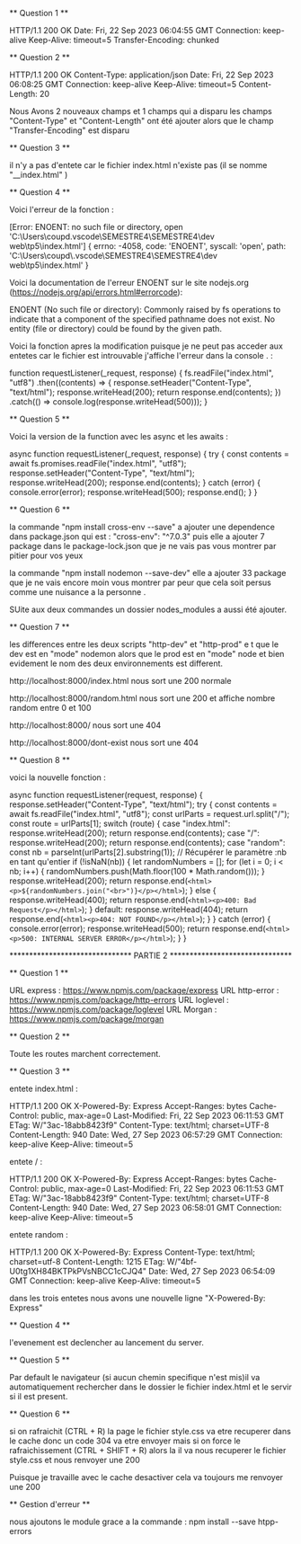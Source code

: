 ** Question 1 **

HTTP/1.1 200 OK
Date: Fri, 22 Sep 2023 06:04:55 GMT
Connection: keep-alive
Keep-Alive: timeout=5
Transfer-Encoding: chunked


** Question 2 **

HTTP/1.1 200 OK
Content-Type: application/json
Date: Fri, 22 Sep 2023 06:08:25 GMT
Connection: keep-alive
Keep-Alive: timeout=5
Content-Length: 20

Nous Avons 2 nouveaux champs et 1 champs qui a disparu les champs "Content-Type" et "Content-Length" ont été ajouter alors que le champ "Transfer-Encoding" est disparu

** Question 3 **

il n'y a pas d'entete car le fichier index.html n'existe pas (il se nomme "__index.html" )

** Question 4 **


Voici l'erreur de la fonction :

[Error: ENOENT: no such file or directory, open 'C:\Users\coupd\.vscode\SEMESTRE4\SEMESTRE4\dev web\tp5\index.html'] {
  errno: -4058,
  code: 'ENOENT',
  syscall: 'open',
  path: 'C:\\Users\\coupd\\.vscode\\SEMESTRE4\\SEMESTRE4\\dev web\\tp5\\index.html'
}

Voici la documentation de l'erreur ENOENT  sur le site nodejs.org (https://nodejs.org/api/errors.html#errorcode):

ENOENT (No such file or directory): Commonly raised by fs operations to indicate that a component of the specified pathname does not exist. No entity (file or directory) could be found by the given path.

Voici la fonction apres la modification puisque je ne peut pas acceder aux entetes car le fichier est introuvable j'affiche l'erreur dans la console . :

function requestListener(_request, response) {
  fs.readFile("index.html", "utf8")
    .then((contents) => {
      response.setHeader("Content-Type", "text/html");
      response.writeHead(200);
      return response.end(contents);
    })
    .catch(() => console.log(response.writeHead(500)));
}

** Question 5 **

Voici la version de la function avec les async et les awaits :

async function requestListener(_request, response) {
    try {
      const contents = await fs.promises.readFile("index.html", "utf8");
      response.setHeader("Content-Type", "text/html");
      response.writeHead(200);
      response.end(contents);
    } catch (error) {
      console.error(error);
      response.writeHead(500);
      response.end();
    }
  }

** Question 6 **

la commande "npm install cross-env --save" a ajouter une dependence dans package.json qui est : "cross-env": "^7.0.3"
puis elle a ajouter 7 package dans le package-lock.json que je ne vais pas vous montrer par pitier pour vos yeux 

la commande "npm install nodemon --save-dev" elle a ajouter 33 package que je ne vais encore moin vous montrer par peur que cela soit persus comme une nuisance a la personne .

SUite aux deux commandes un dossier nodes_modules a aussi été ajouter.

** Question 7 **

les differences entre les deux scripts "http-dev" et "http-prod" e t que le dev est en "mode" nodemon alors que le prod est en "mode" node et bien evidement le nom des deux environnements est different.



http://localhost:8000/index.html nous sort une 200 normale

http://localhost:8000/random.html nous sort une 200 et affiche nombre random entre 0 et 100

http://localhost:8000/ nous sort une 404

http://localhost:8000/dont-exist nous sort une 404

** Question 8 **

voici la nouvelle fonction :

async function requestListener(request, response) {
  response.setHeader("Content-Type", "text/html");
  try {
    const contents = await fs.readFile("index.html", "utf8");
    const urlParts = request.url.split("/");
    const route = urlParts[1];
    switch (route) {
      case "index.html":
        response.writeHead(200);
        return response.end(contents);
      case "/":
        response.writeHead(200);
        return response.end(contents);
      case "random":
        const nb = parseInt(urlParts[2].substring(1)); // Récupérer le paramètre :nb en tant qu'entier
        if (!isNaN(nb)) {
          let randomNumbers = [];
          for (let i = 0; i < nb; i++) {
            randomNumbers.push(Math.floor(100 * Math.random()));
          }
          response.writeHead(200);
          return response.end(`<html><p>${randomNumbers.join("<br>")}</p></html>`);
        } else {
          response.writeHead(400);
          return response.end(`<html><p>400: Bad Request</p></html>`);
        }
      default:
        response.writeHead(404);
        return response.end(`<html><p>404: NOT FOUND</p></html>`);
    }
  } catch (error) {
    console.error(error);
    response.writeHead(500);
    return response.end(`<html><p>500: INTERNAL SERVER ERROR</p></html>`);
  }
}




******************************* PARTIE 2 *******************************


** Question 1 **

URL express : https://www.npmjs.com/package/express
URL http-error : https://www.npmjs.com/package/http-errors
URL loglevel : https://www.npmjs.com/package/loglevel
URL Morgan : https://www.npmjs.com/package/morgan


** Question 2 **

Toute les routes marchent correctement.


** Question 3 **


entete index.html :

HTTP/1.1 200 OK
X-Powered-By: Express
Accept-Ranges: bytes
Cache-Control: public, max-age=0
Last-Modified: Fri, 22 Sep 2023 06:11:53 GMT
ETag: W/"3ac-18abb8423f9"
Content-Type: text/html; charset=UTF-8
Content-Length: 940
Date: Wed, 27 Sep 2023 06:57:29 GMT
Connection: keep-alive
Keep-Alive: timeout=5

entete / :

HTTP/1.1 200 OK
X-Powered-By: Express
Accept-Ranges: bytes
Cache-Control: public, max-age=0
Last-Modified: Fri, 22 Sep 2023 06:11:53 GMT
ETag: W/"3ac-18abb8423f9"
Content-Type: text/html; charset=UTF-8
Content-Length: 940
Date: Wed, 27 Sep 2023 06:58:01 GMT
Connection: keep-alive
Keep-Alive: timeout=5

entete random :

HTTP/1.1 200 OK
X-Powered-By: Express
Content-Type: text/html; charset=utf-8
Content-Length: 1215
ETag: W/"4bf-U0tg1XH84BKTPkPVsNBCC1cCJQ4"
Date: Wed, 27 Sep 2023 06:54:09 GMT
Connection: keep-alive
Keep-Alive: timeout=5

dans les trois entetes nous avons une nouvelle ligne "X-Powered-By: Express"

** Question 4 **

l'evenement est declencher au lancement du server.

** Question 5 ** 

Par default le navigateur (si aucun chemin specifique n'est mis)il va automatiquement rechercher dans le dossier le fichier index.html et le servir si il est present.

** Question 6 ** 

si on rafraichit (CTRL + R) la page le fichier style.css va etre recuperer dans le cache donc un code 304 va etre envoyer 
mais si on force le rafraichissement (CTRL + SHIFT + R) alors la il va nous recuperer le fichier style.css et nous renvoyer une 200

Puisque je travaille avec le cache desactiver cela va toujours me renvoyer une 200

** Gestion d'erreur ** 

nous ajoutons le module grace a la commande : npm install --save htpp-errors
